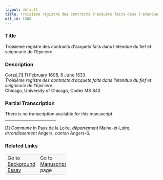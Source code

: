 ```yaml
---  
layout: default  
title: Troisieme registre des contracts d'acquets faits dans l'etendue du fief et seigneurie de l'Epiniere  
utl_id: 1808
---
```


### Title

Troisieme registre des contracts d'acquets faits dans l'etendue du fief et seigneurie de l'Epiniere


### Description

<p>Corzé,<a href="#_ftn1" name="_ftnref1" title="" id="_ftnref1">[1]</a> 11 February 1608, 6 June 1633<br /><em>Troisième registre des contracts d’acquets faits dans l’etendue du fief et seigneurie de l’Epiniere</em><br />
Chicago, University of Chicago, Codex MS 843</p>



### Partial Transcription

<p>There is no transcription available for this manuscript.</p>
<div>
<hr align="left" size="1" width="33%" /><div id="ftn1"><a href="#_ftnref1" name="_ftn1" title="" id="_ftn1">[1]</a> <em>Commune </em>in Pays de la Loire, <em>département</em> Maine-et-Loire, <em>arrondissement </em>Angers, <em>canton </em>Angers-6.</div>
</div>



### Related Links

<table border="0.5" cellpadding="1" cellspacing="1" style="width: 200px; background-color:#F8F8F8;">
    <tbody style="border-color:#ccc">
        <tr style="border-color:#ccc">
            <td>Go to <a href="https://french.newberry.t-pen.org/essay/1808" target="_blank">Background Essay</a></td>
            <td>Go to <a href="https://french.newberry.t-pen.org/www/record.html?id=1808" target="_blank">Manuscript</a> page</td>
        </tr>
    </tbody>
</table>
